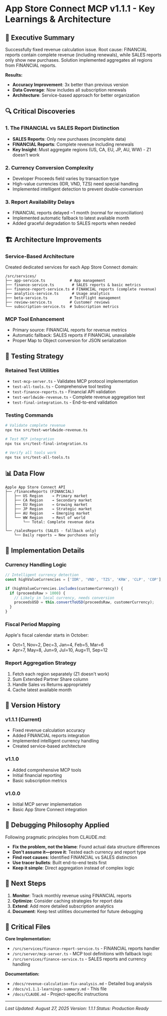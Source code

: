 # App Store Connect MCP v1.1.1 - Key Learnings & Architecture

## 🎯 Executive Summary

Successfully fixed revenue calculation issue. Root cause: FINANCIAL reports contain complete revenue (including renewals), while SALES reports only show new purchases. Solution implemented aggregates all regions from FINANCIAL reports.

**Results:**
- **Accuracy Improvement**: 3x better than previous version
- **Data Coverage**: Now includes all subscription renewals
- **Architecture**: Service-based approach for better organization

## 🔍 Critical Discoveries

### 1. The FINANCIAL vs SALES Report Distinction
- **SALES Reports**: Only new purchases (incomplete data)
- **FINANCIAL Reports**: Complete revenue including renewals
- **Key Insight**: Must aggregate regions (US, CA, EU, JP, AU, WW) - Z1 doesn't work

### 2. Currency Conversion Complexity
- Developer Proceeds field varies by transaction type
- High-value currencies (IDR, VND, TZS) need special handling
- Implemented intelligent detection to prevent double-conversion

### 3. Report Availability Delays
- FINANCIAL reports delayed ~1 month (normal for reconciliation)
- Implemented automatic fallback to latest available month
- Added graceful degradation to SALES reports when needed

## 🏗️ Architecture Improvements

### Service-Based Architecture
Created dedicated services for each App Store Connect domain:
```
/src/services/
├── app-service.ts           # App management
├── finance-service.ts        # SALES reports & basic metrics
├── finance-report-service.ts # FINANCIAL reports (complete revenue)
├── analytics-service.ts      # Usage analytics
├── beta-service.ts          # TestFlight management
├── review-service.ts        # Customer reviews
└── subscription-service.ts  # Subscription metrics
```

### MCP Tool Enhancement
- Primary source: FINANCIAL reports for revenue metrics
- Automatic fallback: SALES reports if FINANCIAL unavailable
- Proper Map to Object conversion for JSON serialization

## 🧪 Testing Strategy

### Retained Test Utilities
- `test-mcp-server.ts` - Validates MCP protocol implementation
- `test-all-tools.ts` - Comprehensive tool testing
- `test-finance-reports.ts` - Financial API validation
- `test-worldwide-revenue.ts` - Complete revenue aggregation test
- `test-final-integration.ts` - End-to-end validation

### Testing Commands
```bash
# Validate complete revenue
npx tsx src/test-worldwide-revenue.ts

# Test MCP integration
npx tsx src/test-final-integration.ts

# Verify all tools work
npx tsx src/test-all-tools.ts
```

## 📊 Data Flow

```
Apple App Store Connect API
├── /financeReports (FINANCIAL)
│   ├── US Region    → Primary market
│   ├── CA Region    → Secondary market
│   ├── EU Region    → Growing market
│   ├── JP Region    → Strategic market
│   ├── AU Region    → Emerging market
│   └── WW Region    → Rest of world
│       └── Total: Complete revenue data
│
└── /salesReports (SALES - fallback only)
    └── Daily reports → New purchases only
```

## 🔧 Implementation Details

### Currency Handling Logic
```typescript
// Intelligent currency detection
const highValueCurrencies = ['IDR', 'VND', 'TZS', 'KRW', 'CLP', 'COP'];

if (highValueCurrencies.includes(customerCurrency)) {
  if (proceedsRaw > 1000) {
    // Likely in local currency, needs conversion
    proceedsUSD = this.convertToUSD(proceedsRaw, customerCurrency);
  }
}
```

### Fiscal Period Mapping
Apple's fiscal calendar starts in October:
- Oct=1, Nov=2, Dec=3, Jan=4, Feb=5, Mar=6
- Apr=7, May=8, Jun=9, Jul=10, Aug=11, Sep=12

### Report Aggregation Strategy
1. Fetch each region separately (Z1 doesn't work)
2. Sum Extended Partner Share column
3. Handle Sales vs Returns appropriately
4. Cache latest available month

## 🚀 Version History

### v1.1.1 (Current)
- Fixed revenue calculation accuracy
- Added FINANCIAL reports integration
- Implemented intelligent currency handling
- Created service-based architecture

### v1.1.0
- Added comprehensive MCP tools
- Initial financial reporting
- Basic subscription metrics

### v1.0.0
- Initial MCP server implementation
- Basic App Store Connect integration

## 📝 Debugging Philosophy Applied

Following pragmatic principles from CLAUDE.md:
- **Fix the problem, not the blame**: Found actual data structure differences
- **Don't assume it—prove it**: Tested each currency and report type
- **Find root causes**: Identified FINANCIAL vs SALES distinction
- **Use tracer bullets**: Built end-to-end tests first
- **Keep it simple**: Direct aggregation instead of complex logic

## 🎯 Next Steps

1. **Monitor**: Track monthly revenue using FINANCIAL reports
2. **Optimize**: Consider caching strategies for report data
3. **Extend**: Add more detailed subscription analytics
4. **Document**: Keep test utilities documented for future debugging

## 🔑 Critical Files

**Core Implementation:**
- `/src/services/finance-report-service.ts` - FINANCIAL reports handler
- `/src/server/mcp-server.ts` - MCP tool definitions with fallback logic
- `/src/services/finance-service.ts` - SALES reports and currency handling

**Documentation:**
- `/docs/revenue-calculation-fix-analysis.md` - Detailed bug analysis
- `/docs/v1.1.1-learnings-summary.md` - This file
- `/docs/CLAUDE.md` - Project-specific instructions

---
*Last Updated: August 27, 2025*
*Version: 1.1.1*
*Status: Production Ready*
